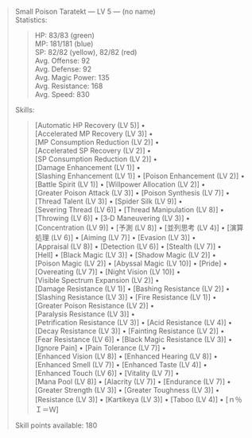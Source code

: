 > Small Poison Taratekt ― LV 5 ― (no name)  
> Statistics:  
> > HP: 83/83 (green)  
> > MP: 181/181 (blue)  
> > SP: 82/82 (yellow), 82/82 (red)  
> > Avg. Offense: 92  
> > Avg. Defense: 92  
> > Avg. Magic Power: 135  
> > Avg. Resistance: 168  
> > Avg. Speed: 830  
> 
> Skills:
> > [Automatic HP Recovery (LV 5)] • [Accelerated MP Recovery (LV 3)] • [MP Consumption Reduction (LV 2)] • [Accelerated SP Recovery (LV 2)] • [SP Consumption Reduction (LV 2)] • [Damage Enhancement (LV 1)] • [Slashing Enhancement (LV 1)] • [Poison Enhancement (LV 2)] • [Battle Spirit (LV 1)] • [Willpower Allocation (LV 2)] • [Greater Poison Attack (LV 3)] • [Poison Synthesis (LV 7)] • [Thread Talent (LV 3)] • [Spider Silk (LV 9)] • [Severing Thread (LV 6)] • [Thread Manipulation (LV 8)] • [Throwing (LV 6)] • [3‑D Maneuvering (LV 3)] • [Concentration (LV 9)] • [予測 (LV 8)] • [並列思考 (LV 4)] • [演算処理 (LV 6)] • [Aiming (LV 7)] • [Evasion (LV 3)] • [Appraisal (LV 8)] • [Detection (LV 6)] • [Stealth (LV 7)] • [Hell] • [Black Magic (LV 3)] • [Shadow Magic (LV 2)] • [Poison Magic (LV 2)] • [Abyssal Magic (LV 10)] • [Pride] • [Overeating (LV 7)] • [Night Vision (LV 10)] • [Visible Spectrum Expansion (LV 2)] • [Damage Resistance (LV 1)] • [Bashing Resistance (LV 2)] • [Slashing Resistance (LV 3)] • [Fire Resistance (LV 1)] • [Greater Poison Resistance (LV 2)] • [Paralysis Resistance (LV 3)] • [Petrification Resistance (LV 3)] • [Acid Resistance (LV 4)] • [Decay Resistance (LV 3)] • [Fainting Resistance (LV 2)] • [Fear Resistance (LV 6)] • [Black Magic Resistance (LV 3)] • [Ignore Pain] • [Pain Tolerance (LV 7)] • [Enhanced Vision (LV 8)] • [Enhanced Hearing (LV 8)] • [Enhanced Smell (LV 7)] • [Enhanced Taste (LV 4)] • [Enhanced Touch (LV 6)] • [Vitality (LV 7)] • [Mana Pool (LV 8)] • [Alacrity (LV 7)] • [Endurance (LV 7)] • [Greater Strength (LV 3)] • [Greater Toughness (LV 3)] • [Resistance (LV 3)] • [Kartikeya (LV 3)] • [Taboo (LV 4)] • [ｎ％Ｉ＝Ｗ]
> 
> Skill points available: 180
